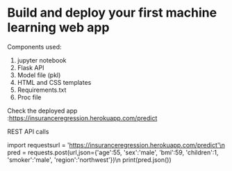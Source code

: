 # Build and deploy your first machine learning web app
Components used:
1. jupyter notebook
2. Flask API
3. Model file (pkl)
4. HTML and CSS templates
5. Requirements.txt
6. Proc file


Check the deployed app :https://insuranceregression.herokuapp.com/predict


REST API calls

import requestsurl = 'https://insuranceregression.herokuapp.com/predict'\n
pred = requests.post(url,json={'age':55, 'sex':'male', 'bmi':59, 'children':1, 'smoker':'male', 'region':'northwest'})\n
print(pred.json())
